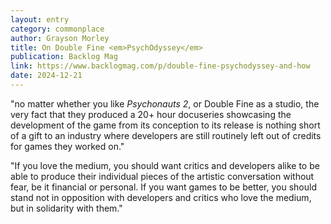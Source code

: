 ```yaml
---
layout: entry
category: commonplace
author: Grayson Morley
title: On Double Fine <em>PsychOdyssey</em>
publication: Backlog Mag
link: https://www.backlogmag.com/p/double-fine-psychodyssey-and-how
date: 2024-12-21
---
```


"no matter whether you like *Psychonauts 2*, or Double Fine as a studio, the very fact that they produced a 20+ hour docuseries showcasing the development of the game from its conception to its release is nothing short of a gift to an industry where developers are still routinely left out of credits for games they worked on."

"If you love the medium, you should want critics and developers alike to be able to produce their individual pieces of the artistic conversation without fear, be it financial or personal. If you want games to be better, you should stand not in opposition with developers and critics who love the medium, but in solidarity with them."
